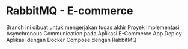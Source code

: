 # RabbitMQ - E-commerce

Branch ini dibuat untuk mengerjakan tugas akhir 
Proyek Implementasi Asynchronous Communication pada Aplikasi E-Commerce App Deploy Aplikasi dengan Docker Compose
dengan RabbitMQ

